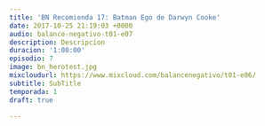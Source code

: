 ```yaml
---
title: 'BN Recomienda 17: Batman Ego de Darwyn Cooke'
date: 2017-10-25 21:19:03 +0000
audio: balance-negativo-t01-e07
description: Descripcion
duracion: '1:00:00'
episodio: 7
image: bn_herotest.jpg
mixcloudurl: https://www.mixcloud.com/balancenegativo/t01-e06/
subtitle: SubTitle
temporada: 1
draft: true

---
```

